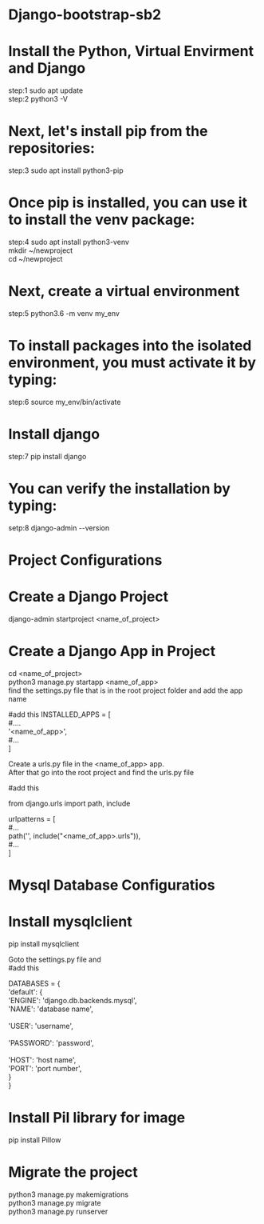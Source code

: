 #					Django-bootstrap-sb2

#					Install the Python, Virtual Envirment and 	   									Django
step:1	sudo apt update<br>
step:2	python3 -V

#	Next, let's install pip from the  repositories:
step:3	sudo apt install python3-pip

#	Once pip is installed, you can use it to install the venv package:
step:4	sudo apt install python3-venv<br>
		mkdir ~/newproject<br>
		cd ~/newproject<br>

#	Next, create a virtual environment
step:5	python3.6 -m venv my_env

#	To install packages into the isolated environment, you must activate it by typing:
step:6	source my_env/bin/activate

#	Install django
step:7	pip install django

#	You can verify the installation by typing:
setp:8 	django-admin --version


#				Project Configurations


#	Create a Django Project
django-admin startproject <name_of_project>

#	Create a Django App in Project

cd <name_of_project><br>
	python3 manage.py startapp <name_of_app><br>
find the settings.py file that is in the root project folder
and add the app name

#add this
INSTALLED_APPS = [<br>
    #....<br>
    '<name_of_app>',<br>
    #...<br>
]

Create a urls.py file  in the <name_of_app> app.<br>
After that go into the root project and find the urls.py file

#add this

from django.urls import path, include<br>

urlpatterns = [<br>
    #...<br>
    path('', include("<name_of_app>.urls")),<br>
    #...<br>
]<br>

#				Mysql Database Configuratios

#	Install mysqlclient
pip install mysqlclient<br>

Goto the settings.py file and <br>
#add this

DATABASES = {<br>
    'default': {<br>
        'ENGINE': 'django.db.backends.mysql',<br>
        'NAME': 'database name',            <br>     			
        'USER': 'username',                 <br>     
        'PASSWORD': 'password',             <br>     
        'HOST': 'host name',                 <br>
        'PORT': 'port number', <br>
    }<br>
}<br>

# Install Pil library for image
pip install Pillow

# Migrate the project
python3 manage.py makemigrations<br>
python3 manage.py migrate<br>
python3 manage.py runserver<br>
